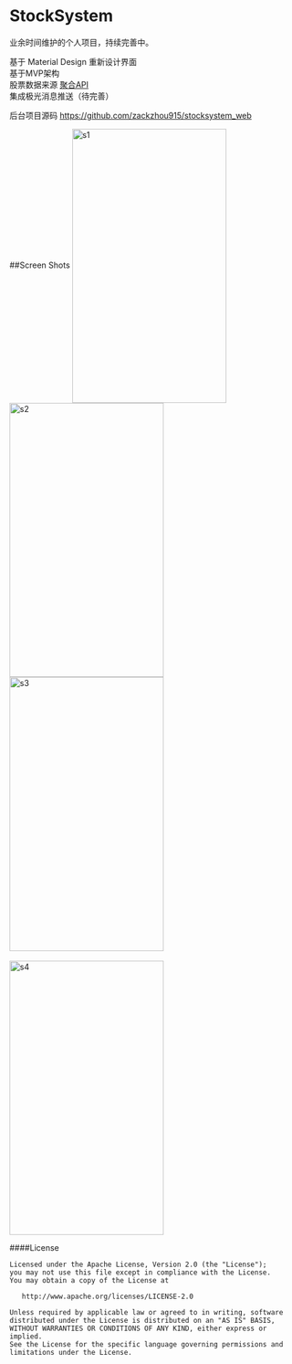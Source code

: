 # StockSystem
业余时间维护的个人项目，持续完善中。

基于 Material Design 重新设计界面 <br />
基于MVP架构 <br />
股票数据来源  [聚合API](https://www.juhe.cn/docs/api/id/21) <br />
集成极光消息推送（待完善）<br />

后台项目源码 https://github.com/zackzhou915/stocksystem_web

##Screen Shots
<img src="https://github.com/zackzhou915/stocksystem/blob/master/screenshot/stock_list.png" width = "270" height = "480" alt="s1" align=center />
<img src="https://github.com/zackzhou915/stocksystem/blob/master/screenshot/stock_detail.png" width = "270" height = "480" alt="s2" align=center />
<img src="https://github.com/zackzhou915/stocksystem/blob/master/screenshot/favor.png" width = "270" height = "480" alt="s3" align=center />
<br />
<br />
<img src="https://github.com/zackzhou915/stocksystem/blob/master/screenshot/self.png" width = "270" height = "480" alt="s4" align=center />

####License

	Licensed under the Apache License, Version 2.0 (the "License");
	you may not use this file except in compliance with the License.
	You may obtain a copy of the License at

	   http://www.apache.org/licenses/LICENSE-2.0

	Unless required by applicable law or agreed to in writing, software
	distributed under the License is distributed on an "AS IS" BASIS,
	WITHOUT WARRANTIES OR CONDITIONS OF ANY KIND, either express or implied.
	See the License for the specific language governing permissions and
	limitations under the License.

